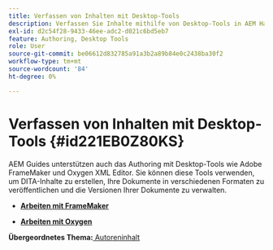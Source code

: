 ```yaml
---
title: Verfassen von Inhalten mit Desktop-Tools
description: Verfassen Sie Inhalte mithilfe von Desktop-Tools in AEM Handbüchern. Erfahren Sie, wie Sie mit dem Adobe FrameMaker- und Oxygen XML-Editor arbeiten, um DITA-Inhalte zu erstellen und zu veröffentlichen.
exl-id: d2c54f28-9433-46ee-adc2-d021c6bd5eb7
feature: Authoring, Desktop Tools
role: User
source-git-commit: be06612d832785a91a3b2a89b84e0c2438ba30f2
workflow-type: tm+mt
source-wordcount: '84'
ht-degree: 0%

---
```


# Verfassen von Inhalten mit Desktop-Tools {#id221EB0Z80KS}

AEM Guides unterstützen auch das Authoring mit Desktop-Tools wie Adobe FrameMaker und Oxygen XML Editor. Sie können diese Tools verwenden, um DITA-Inhalte zu erstellen, Ihre Dokumente in verschiedenen Formaten zu veröffentlichen und die Versionen Ihrer Dokumente zu verwalten.

- **[Arbeiten mit FrameMaker](author-desktop-framemaker.md)**

- **[Arbeiten mit Oxygen](author-desktop-oxygen.md)**


**Übergeordnetes Thema:**[ Autoreninhalt](authoring-content.md)
